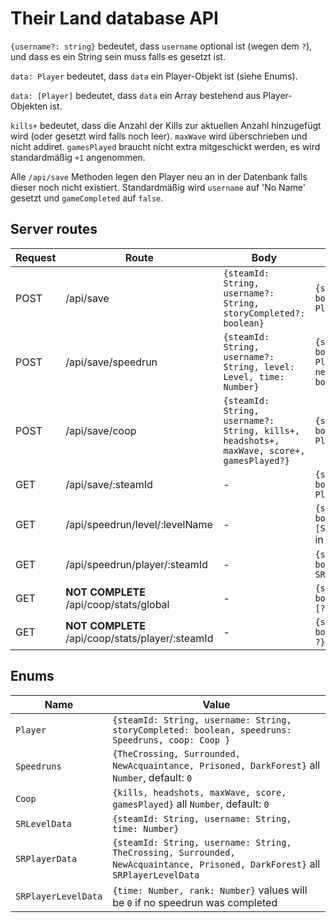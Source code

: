 # Their Land database API

`{username?: string}` bedeutet, dass `username` optional ist (wegen dem `?`), und dass es ein String sein muss falls es gesetzt ist.

`data: Player` bedeutet, dass `data` ein Player-Objekt ist (siehe Enums).

`data: [Player]` bedeutet, dass `data` ein Array bestehend aus Player-Objekten ist.

`kills+` bedeutet, dass die Anzahl der Kills zur aktuellen Anzahl hinzugefügt wird (oder gesetzt wird falls noch leer). `maxWave` wird überschrieben und nicht addiret. `gamesPlayed` braucht nicht extra mitgeschickt werden, es wird standardmäßig `+1` angenommen.

Alle `/api/save` Methoden legen den Player neu an in der Datenbank falls dieser noch nicht existiert. Standardmäßig wird `username` auf 'No Name' gesetzt und `gameCompleted` auf `false`.

## Server routes

| Request | Route                                            | Body                                                                                      | Result                                                 |
| ------- | ------------------------------------------------ | ----------------------------------------------------------------------------------------- | ------------------------------------------------------ |
| POST    | /api/save                                        | `{steamId: String, username?: String, storyCompleted?: boolean}`                          | `{success: boolean, data: Player}`                     |
| POST    | /api/save/speedrun                               | `{steamId: String, username?: String, level: Level, time: Number}`                        | `{success: boolean, data: Player, newBest: boolean}`   |
| POST    | /api/save/coop                                   | `{steamId: String, username?: String, kills+, headshots+, maxWave, score+, gamesPlayed?}` | `{success: boolean, data: Player}`                     |
| GET     | /api/save/:steamId                               | -                                                                                         | `{success: boolean, data: Player}`                     |
| GET     | /api/speedrun/level/:levelName                   | -                                                                                         | `{success: boolean, data: [SRLevelData]}` in ASC order |
| GET     | /api/speedrun/player/:steamId                    | -                                                                                         | `{success: boolean, data: SRPlayerData}`               |
| GET     | **NOT COMPLETE** /api/coop/stats/global          | -                                                                                         | `{success: boolean, data: [?]}`                        |
| GET     | **NOT COMPLETE** /api/coop/stats/player/:steamId | -                                                                                         | `{success: boolean, data: ?}`                          |

## Enums

| Name                | Value                                                                                                                         |
| ------------------- | ----------------------------------------------------------------------------------------------------------------------------- |
| `Player`            | `{steamId: String, username: String, storyCompleted: boolean, speedruns: Speedruns, coop: Coop }`                             |
| `Speedruns`         | `{TheCrossing, Surrounded, NewAcquaintance, Prisoned, DarkForest}` all `Number`, default: `0`                                 |
| `Coop`              | `{kills, headshots, maxWave, score, gamesPlayed}` all `Number`, default: `0`                                                  |
| `SRLevelData`       | `{steamId: String, username: String, time: Number}`                                                                           |
| `SRPlayerData`      | `{steamId: String, username: String, TheCrossing, Surrounded, NewAcquaintance, Prisoned, DarkForest}` all `SRPlayerLevelData` |
| `SRPlayerLevelData` | `{time: Number, rank: Number}` values will be `0` if no speedrun was completed                                                |
